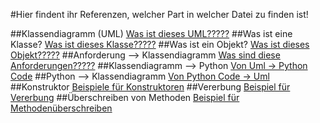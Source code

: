 #Hier findent ihr Referenzen, welcher Part in welcher Datei zu finden ist!

##Klassendiagramm (UML)
[Was ist dieses UML?????](./wtfisuml.md)
##Was ist eine Klasse?
[Was ist dieses Klasse?????](./wasisteineklasse.md)
##Was ist ein Objekt?
[Was ist dieses Objekt?????](./wasisteinobjekt.md)
##Anforderung —> Klassendiagramm
[Was sind diese Anforderungen?????](./anforderungenuml.md)
##Klassendiagramm —> Python
[Von Uml -> Python Code](./wtfisuml.md)
##Python —> Klassendiagramm
[Von Python Code -> Uml](./wtfisuml.md)
##Konstruktor
[Beispiele für Konstruktoren](./konstruktor.py)
##Vererbung
[Beispiel für Vererbung](./vererbung.py)
##Überschreiben von Methoden
[Beispiel für Methodenüberschreiben](./vererbung.py)

